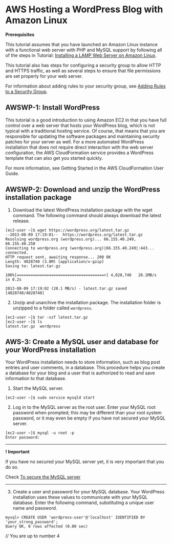 # AWS Hosting a WordPress Blog with Amazon Linux

__Prerequisites__

This tutorial assumes that you have launched an Amazon Linux instance with a functional web server with PHP and MySQL support by following all of the steps in Tutorial: [Installing a LAMP Web Server on Amazon Linux](http://docs.aws.amazon.com/AWSEC2/latest/UserGuide/install-LAMP.html).

This tutorial also has steps for configuring a security group to allow HTTP and HTTPS traffic, as well as several steps to ensure that file permissions are set properly for your web server.

For information about adding rules to your security group, see [Adding Rules to a Security Group](http://docs.aws.amazon.com/AWSEC2/latest/UserGuide/using-network-security.html#adding-security-group-rule).

## AWSWP-1: Install WordPress

This tutorial is a good introduction to using Amazon EC2 in that you have full control over a web server that hosts your WordPress blog, which is not typical with a traditional hosting service. Of course, that means that you are responsible for updating the software packages and maintaining security patches for your server as well. For a more automated WordPress installation that does not require direct interaction with the web server configuration, the AWS CloudFormation service provides a WordPress template that can also get you started quickly.

For more information, see Getting Started in the AWS CloudFormation User Guide.

## AWSWP-2: Download and unzip the WordPress installation package

1. Download the latest WordPress installation package with the wget command. The following command should always download the latest release.

```
[ec2-user ~]$ wget https://wordpress.org/latest.tar.gz
--2013-08-09 17:19:01--  https://wordpress.org/latest.tar.gz
Resolving wordpress.org (wordpress.org)... 66.155.40.249, 66.155.40.250
Connecting to wordpress.org (wordpress.org)|66.155.40.249|:443... connected.
HTTP request sent, awaiting response... 200 OK
Length: 4028740 (3.8M) [application/x-gzip]
Saving to: latest.tar.gz

100%[======================================>] 4,028,740   20.1MB/s   in 0.2s

2013-08-09 17:19:02 (20.1 MB/s) - latest.tar.gz saved [4028740/4028740]
```

2. Unzip and unarchive the installation package. The installation folder is unzipped to a folder called `wordpress`.

```
[ec2-user ~]$ tar -xzf latest.tar.gz
[ec2-user ~]$ ls
latest.tar.gz  wordpress
```

## AWS-3: Create a MySQL user and database for your WordPress installation

Your WordPress installation needs to store information, such as blog post entries and user comments, in a database. This procedure helps you create a database for your blog and a user that is authorized to read and save information to that database.

1. Start the MySQL server.

```
[ec2-user ~]$ sudo service mysqld start
```

2. Log in to the MySQL server as the root user. Enter your MySQL root password when prompted; this may be different than your root system password, or it may even be empty if you have not secured your MySQL server.

```
[ec2-user ~]$ mysql -u root -p
Enter password:
```

***

__! Important__

If you have no secured your MySQL server yet, it is very important that you do so.

Check [To secure the MySQL server](http://docs.aws.amazon.com/AWSEC2/latest/UserGuide/install-LAMP.html#SecuringMySQLProcedure)

***

3. Create a user and password for your MySQL database. Your WordPress installation uses these values to communicate with your MySQL database. Enter the following command, substituting a unique user name and password.

```
mysql> CREATE USER 'wordpress-user'@'localhost' IDENTIFIED BY 'your_strong_password';
Query OK, 0 rows affected (0.00 sec)
```

// You are up to number 4 
